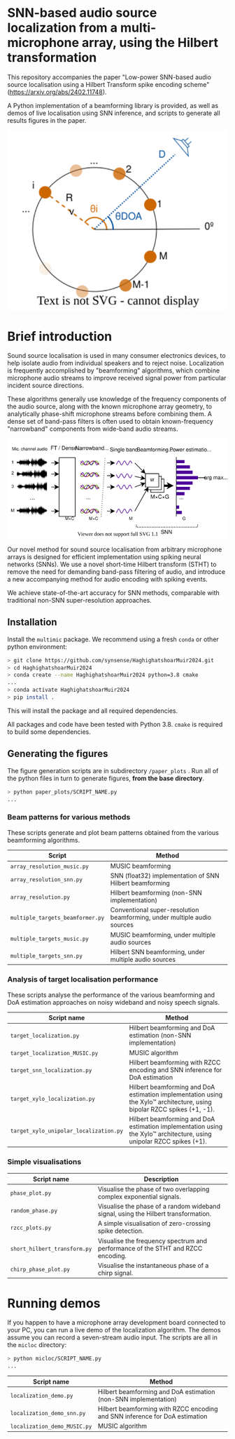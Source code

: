# SNN-based audio source localization from a multi-microphone array, using the Hilbert transformation

This repository accompanies the paper "Low-power SNN-based audio source localisation using a Hilbert Transform spike encoding scheme" (https://arxiv.org/abs/2402.11748).

A Python implementation of a beamforming library is provided, as well as demos of live localisation using SNN inference, and scripts to generate all results figures in the paper.

<img src="figures/hilbert_beamforming/microphone_array.svg" alt="circular_microphone_array" style="zoom:200%;" />

# Brief introduction

Sound source localisation is used in many consumer electronics devices, to help isolate audio from individual speakers and to reject noise. Localization is frequently accomplished by "beamforming" algorithms, which combine microphone audio streams to improve received signal power from particular incident source directions.

These algorithms generally use knowledge of the frequency components of the audio source, along with the known microphone array geometry, to analytically phase-shift microphone streams before combining them. A dense set of band-pass filters is often used to obtain known-frequency "narrowband" components from wide-band audio streams.

<img src="figures/hilbert_beamforming/narrowband_beamforming.svg" alt="narrowband_beamforming" style="zoom: 150%;" />

Our novel method for sound source localisation from arbitrary microphone arrays is designed for efficient implementation using spiking neural networks (SNNs). We use a novel short-time Hilbert transform (STHT) to remove the need for demanding band-pass filtering of audio, and introduce a new accompanying method for audio encoding with spiking events.

We achieve state-of-the-art accuracy for SNN methods, comparable with traditional non-SNN super-resolution approaches.

## Installation

Install the `multimic` package. We recommend using a fresh `conda` or other python environment:

```bash
> git clone https://github.com/synsense/HaghighatshoarMuir2024.git
> cd HaghighatshoarMuir2024
> conda create --name HaghighatshoarMuir2024 python=3.8 cmake
...
> conda activate HaghighatshoarMuir2024
> pip install .
```

This will install the package and all required dependencies.

All packages and code have been tested with Python 3.8. `cmake` is required to build some dependencies.

## Generating the figures

The figure generation scripts are in subdirectory `/paper_plots` . Run all of the python files in turn to generate figures, **from the base directory**.

```bash
> python paper_plots/SCRIPT_NAME.py
...
```

### Beam patterns for various methods
These scripts generate and plot beam patterns obtained from the various beamforming algorithms.

| Script                           | Method                                                       |
| -------------------------------- | ------------------------------------------------------------ |
| `array_resolution_music.py`      | MUSIC beamforming                                            |
| `array_resolution_snn.py`        | SNN (float32) implementation of SNN Hilbert beamforming      |
| `array_resolution.py`            | Hilbert beamforming (non-SNN implementation)                 |
| `multiple_targets_beamformer.py` | Conventional super-resolution beamforming, under multiple audio sources |
| `multiple_targets_music.py`      | MUSIC beamforming, under multiple audio sources              |
| `multiple_targets_snn.py`        | Hilbert SNN beamforming, under multiple audio sources        |

### Analysis of target localisation performance

These scripts analyse the performance of the various beamforming and DoA estimation approaches on noisy wideband and noisy speech signals.

| Script name                            | Method                                                       |
| -------------------------------------- | ------------------------------------------------------------ |
| `target_localization.py`               | Hilbert beamforming and DoA estimation (non-SNN implementation) |
| `target_localization_MUSIC.py`         | MUSIC algorithm                                              |
| `target_snn_localization.py`           | Hilbert beamforming with RZCC encoding and SNN inference for DoA estimation |
| `target_xylo_localization.py`          | Hilbert beamforming and DoA estimation implementation using the Xylo™ architecture, using bipolar RZCC spikes (+1, -1). |
| `target_xylo_unipolar_localization.py` | Hilbert beamforming and DoA estimation implementation using the Xylo™ architecture, using unipolar RZCC spikes (+1). |

### Simple visualisations

| Script name                            | Description                                                       |
| -------------------------------------- | ------------------------------------------------------------ |
| `phase_plot.py`                  | Visualise the phase of two overlapping complex exponential signals. |
| `random_phase.py`                | Visualise the phase of a random wideband signal, using the Hilbert transformation. |
| `rzcc_plots.py`                  | A simple visualisation of zero-crossing spike detection.     |
| `short_hilbert_transform.py`     | Visualise the frequency spectrum and performance of the STHT and RZCC encoding. |
| `chirp_phase_plot.py`            | Visualise the instantaneous phase of a chirp signal.         |

# Running demos

If you happen to have a microphone array development board connected to your PC, you can run a live demo of the localization algorithm. The demos assume you can record a seven-stream audio input. The scripts are all in the `micloc` directory:

```bash
> python micloc/SCRIPT_NAME.py
...
```



| Script name                  | Method                                                       |
| ---------------------------- | ------------------------------------------------------------ |
| `localization_demo.py`       | Hilbert beamforming and DoA estimation (non-SNN implementation) |
| `localization_demo_snn.py`   | Hilbert beamforming with RZCC encoding and SNN inference for DoA estimation |
| `localization_demo_MUSIC.py` | MUSIC algorithm                                              |
